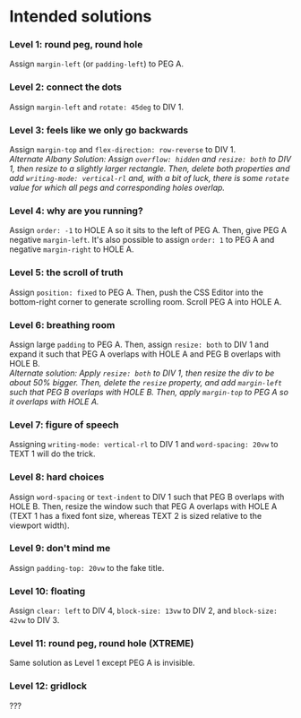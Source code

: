 # Intended solutions

### Level 1: round peg, round hole

Assign `margin-left` (or `padding-left`) to PEG A.

### Level 2: connect the dots

Assign `margin-left` and `rotate: 45deg` to DIV 1.

### Level 3: feels like we only go backwards

Assign `margin-top` and `flex-direction: row-reverse` to DIV 1.  
_Alternate Albany Solution: Assign `overflow: hidden` and `resize: both` to DIV 1, then resize to a slightly larger rectangle. Then, delete both properties and add `writing-mode: vertical-rl` and, with a bit of luck, there is some `rotate` value for which all pegs and corresponding holes overlap._

### Level 4: why are you running?

Assign `order: -1` to HOLE A so it sits to the left of PEG A. Then, give PEG A negative `margin-left`. It's also possible to assign `order: 1` to PEG A and negative `margin-right` to HOLE A.

### Level 5: the scroll of truth

Assign `position: fixed` to PEG A. Then, push the CSS Editor into the bottom-right corner to generate scrolling room. Scroll PEG A into HOLE A.

### Level 6: breathing room

Assign large `padding` to PEG A. Then, assign `resize: both` to DIV 1 and expand it such that PEG A overlaps with HOLE A and PEG B overlaps with HOLE B.  
_Alternate solution: Apply `resize: both` to DIV 1, then resize the div to be about 50% bigger. Then, delete the `resize` property, and add `margin-left` such that PEG B overlaps with HOLE B. Then, apply `margin-top` to PEG A so it overlaps with HOLE A._

### Level 7: figure of speech

Assigning `writing-mode: vertical-rl` to DIV 1 and `word-spacing: 20vw` to TEXT 1 will do the trick.

### Level 8: hard choices

Assign `word-spacing` or `text-indent` to DIV 1 such that PEG B overlaps with HOLE B. Then, resize the window such that PEG A overlaps with HOLE A (TEXT 1 has a fixed font size, whereas TEXT 2 is sized relative to the viewport width).

### Level 9: don't mind me

Assign `padding-top: 20vw` to the fake title.

### Level 10: floating

Assign `clear: left` to DIV 4, `block-size: 13vw` to DIV 2, and `block-size: 42vw` to DIV 3.

### Level 11: round peg, round hole (XTREME)

Same solution as Level 1 except PEG A is invisible.

### Level 12: gridlock

???

